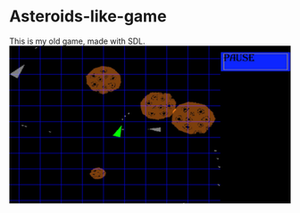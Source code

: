 # Asteroids-like-game
This is my old game, made with SDL.
![a](https://github.com/Manmellon/Asteroids-like-game/blob/master/screenshot.jpg)
